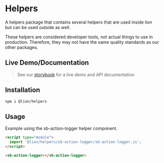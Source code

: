 # Helpers

[//]: # 'AUTO INSERT HEADER PREPUBLISH'

A helpers package that contains several helpers that are used inside lion but can be used outside as well.

These helpers are considered developer tools, not actual things to use in production.
Therefore, they may not have the same quality standards as our other packages.

## Live Demo/Documentation

> See our [storybook](http://lion-web-components.netlify.com/?path=/docs/helpers) for a live demo and API documentation

## Installation

```bash
npm i @lion/helpers
```

## Usage

Example using the sb-action-logger helper component.

```html
<script type="module">
  import '@lion/helpers/sb-action-logger/sb-action-logger.js';
</script>

<sb-action-logger></sb-action-logger>
```
